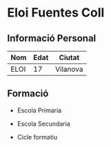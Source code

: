 # Eloi Fuentes Coll

## Informació Personal


| Nom      | Edat | Ciutat     |
|----------|------|------------|
| ELOI     | 17   | Vilanova   |
 ## Formació


- Escola Primaria


- Escola Secundaria


- Cicle formatiu

